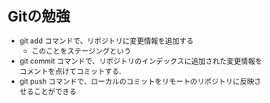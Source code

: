# Gitの勉強
- git add コマンドで、リポジトリに変更情報を追加する
    - このことをステージングという
- git commit コマンドで、リポジトリのインデックスに追加された変更情報をコメントを点けてコミットする.
- git push コマンドで、ローカルのコミットをリモートのリポジトリに反映させることができる